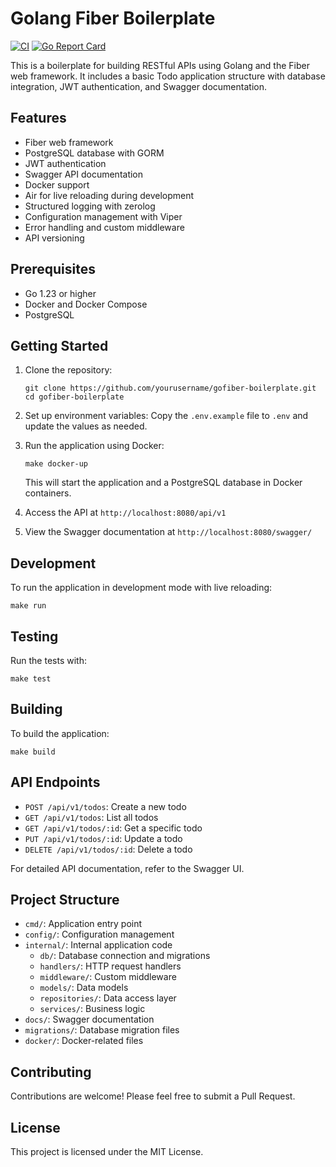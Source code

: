 # Golang Fiber Boilerplate

[![CI](https://github.com/netf/gofiber-boilerplate/actions/workflows/ci.yml/badge.svg)](https://github.com/netf/gofiber-boilerplate/actions/workflows/ci.yml)
[![Go Report Card](https://goreportcard.com/badge/github.com/netf/gofiber-boilerplate)](https://goreportcard.com/report/github.com/netf/gofiber-boilerplate)

This is a boilerplate for building RESTful APIs using Golang and the Fiber web framework. It includes a basic Todo application structure with database integration, JWT authentication, and Swagger documentation.

## Features

- Fiber web framework
- PostgreSQL database with GORM
- JWT authentication
- Swagger API documentation
- Docker support
- Air for live reloading during development
- Structured logging with zerolog
- Configuration management with Viper
- Error handling and custom middleware
- API versioning

## Prerequisites

- Go 1.23 or higher
- Docker and Docker Compose
- PostgreSQL

## Getting Started

1. Clone the repository:
   ```
   git clone https://github.com/yourusername/gofiber-boilerplate.git
   cd gofiber-boilerplate
   ```

2. Set up environment variables:
   Copy the `.env.example` file to `.env` and update the values as needed.

3. Run the application using Docker:
   ```
   make docker-up
   ```
   This will start the application and a PostgreSQL database in Docker containers.

4. Access the API at `http://localhost:8080/api/v1`

5. View the Swagger documentation at `http://localhost:8080/swagger/`

## Development

To run the application in development mode with live reloading:
```
make run
```

## Testing

Run the tests with:
```
make test
```

## Building

To build the application:
```
make build
```

## API Endpoints

- `POST /api/v1/todos`: Create a new todo
- `GET /api/v1/todos`: List all todos
- `GET /api/v1/todos/:id`: Get a specific todo
- `PUT /api/v1/todos/:id`: Update a todo
- `DELETE /api/v1/todos/:id`: Delete a todo

For detailed API documentation, refer to the Swagger UI.

## Project Structure

- `cmd/`: Application entry point
- `config/`: Configuration management
- `internal/`: Internal application code
  - `db/`: Database connection and migrations
  - `handlers/`: HTTP request handlers
  - `middleware/`: Custom middleware
  - `models/`: Data models
  - `repositories/`: Data access layer
  - `services/`: Business logic
- `docs/`: Swagger documentation
- `migrations/`: Database migration files
- `docker/`: Docker-related files

## Contributing

Contributions are welcome! Please feel free to submit a Pull Request.

## License

This project is licensed under the MIT License.
